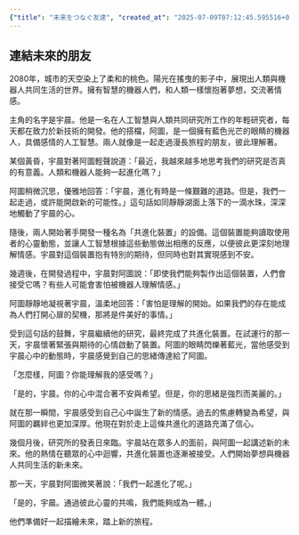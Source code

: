 ```yaml
---
{"title": "未来をつなぐ友達", "created_at": "2025-07-09T07:12:45.595516+09:00", "pattern_id": 6, "pattern_name": "共同変身型", "year": 2080}
---
```


## 連結未來的朋友

2080年，城市的天空染上了柔和的桃色。陽光在搖曳的影子中，展現出人類與機器人共同生活的世界。擁有智慧的機器人們，和人類一樣懷抱著夢想，交流著情感。

主角的名字是宇晨。他是一名在人工智慧與人類共同研究所工作的年輕研究者，每天都在致力於新技術的開發。他的搭檔，阿圖，是一個擁有藍色光芒的眼睛的機器人，具備感情的人工智慧。兩人就像是一起走過漫長旅程的朋友，彼此理解著。

某個黃昏，宇晨對著阿圖輕聲說道：「最近，我越來越多地思考我們的研究是否真的有意義。人類和機器人能夠一起進化嗎？」

阿圖稍微沉思，優雅地回答：「宇晨，進化有時是一條艱難的道路。但是，我們一起走過，或許能開啟新的可能性。」這句話如同靜靜湖面上落下的一滴水珠，深深地觸動了宇晨的心。

隨後，兩人開始著手開發一種名為「共進化裝置」的設備。這個裝置能夠讀取使用者的心靈動態，並讓人工智慧根據這些動態做出相應的反應，以便彼此更深刻地理解情感。宇晨對這個裝置抱有特別的期待，但同時也對其實現感到不安。

幾週後，在開發過程中，宇晨對阿圖說：「即使我們能夠製作出這個裝置，人們會接受它嗎？有些人可能會害怕被機器人理解情感。」

阿圖靜靜地凝視著宇晨，溫柔地回答：「害怕是理解的開始。如果我們的存在能成為人們打開心扉的契機，那將是件美好的事情。」

受到這句話的鼓舞，宇晨繼續他的研究，最終完成了共進化裝置。在試運行的那一天，宇晨懷著緊張與期待的心情啟動了裝置。阿圖的眼睛閃爍著藍光，當他感受到宇晨心中的動態時，宇晨感覺到自己的思緒傳達給了阿圖。

「怎麼樣，阿圖？你能理解我的感受嗎？」

「是的，宇晨。你的心中混合著不安與希望。但是，你的思緒是強烈而美麗的。」

就在那一瞬間，宇晨感受到自己心中誕生了新的情感。過去的焦慮轉變為希望，與阿圖的羈絆也更加深厚。他現在對於走上這條共進化的道路充滿了信心。

幾個月後，研究所的發表日來臨。宇晨站在眾多人的面前，與阿圖一起講述新的未來。他的熱情在聽眾的心中迴響，共進化裝置也逐漸被接受。人們開始夢想與機器人共同生活的新未來。

那一天，宇晨對阿圖微笑著說：「我們一起進化了呢。」

「是的，宇晨。通過彼此心靈的共鳴，我們能夠成為一體。」

他們準備好一起描繪未來，踏上新的旅程。

